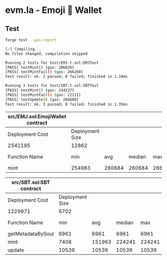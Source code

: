 # evm.la - Emoji 👻 Wallet

## Test

```bash
forge test --gas-report
```

```bash
[⠔] Compiling...
No files changed, compilation skipped

Running 2 tests for test/EMJ.t.sol:EMJTest
[PASS] testMint() (gas: 286026)
[PASS] testMintFail() (gas: 266260)
Test result: ok. 2 passed; 0 failed; finished in 1.19ms

Running 3 tests for test/SBT.t.sol:SBTTest
[PASS] testMint() (gas: 244237)
[PASS] testMintFail() (gas: 22111)
[PASS] testUpdate() (gas: 266680)
Test result: ok. 3 passed; 0 failed; finished in 1.35ms
```

| src/EMJ.sol:EmojiWallet contract |                 |        |        |        |         |
| -------------------------------- | --------------- | ------ | ------ | ------ | ------- |
| Deployment Cost                  | Deployment Size |        |        |        |         |
| 2541195                          | 12862           |        |        |        |         |
| Function Name                    | min             | avg    | median | max    | # calls |
| mint                             | 254963          | 260684 | 260684 | 266405 | 2       |

| src/SBT.sol:SBT contract |                 |        |        |        |         |
| ------------------------ | --------------- | ------ | ------ | ------ | ------- |
| Deployment Cost          | Deployment Size |        |        |        |         |
| 1229971                  | 6702            |        |        |        |         |
| Function Name            | min             | avg    | median | max    | # calls |
| getMetadataBySoul        | 6961            | 6961   | 6961   | 6961   | 1       |
| mint                     | 7408            | 151963 | 224241 | 224241 | 3       |
| update                   | 10539           | 10539  | 10539  | 10539  | 1       |

